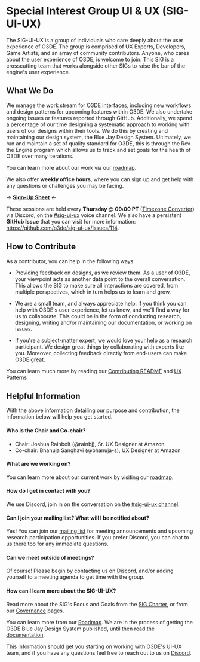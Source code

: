 
# Special Interest Group UI & UX (SIG-UI-UX)

The SIG-UI-UX is a group of individuals who care deeply about the user experience of O3DE. The group is comprised of UX Experts, Developers, Game Artists, and an array of community contributors. Anyone, who cares about the user experience of O3DE, is welcome to join. This SIG is a crosscutting team that works alongside other SIGs to raise the bar of the engine's user experience.

## What We Do

We manage the work stream for O3DE interfaces, including new workflows and design patterns for upcoming features within O3DE. We also undertake ongoing issues or features reported through GitHub. Additionally, we spend a percentage of our time designing a systematic approach to working with users of our designs within their tools. We do this by creating and maintaining our design system, the Blue Jay Design System. Ultimately, we run and maintain a set of quality standard for O3DE, this is through the Rev the Engine program which allows us to track and set goals for the health of O3DE over many iterations.

You can learn more about our work via our [roadmap](https://github.com/orgs/o3de/projects/9/views/1).

We also offer **weekly office hours**, where you can sign up and get help with any questions or challenges you may be facing.

→ **[Sign-Up Sheet](https://docs.google.com/document/d/1cb7SXakzer1aaKoZ6dr1n9RhjoLwdww5HhFxoGPwOWU/edit?usp=sharing)** ←

These sessions are held every **Thursday @ 09:00 PT** ([Timezone Converter](https://www.timeanddate.com/worldclock/fixedtime.html?msg=TSC&iso=20221011T08&p1=234&ah=1)) via Discord, on the [#sig-ui-ux](https://discord.gg/Mc6jStmuMK) voice channel. We also have a persistent **GitHub Issue** that you can visit for more information: https://github.com/o3de/sig-ui-ux/issues/114.

## How to Contribute

As a contributor, you can help in the following ways:

- Providing feedback on designs, as we review them. As a user of O3DE, your viewpoint acts as another data point to the overall conversation. This allows the SIG to make sure all interactions are covered, from multiple perspectives, which in turn helps us to learn and grow.

- We are a small team, and always appreciate help. If you think you can help with O3DE's user experience, let us know, and we'll find a way for us to collaborate. This could be in the form of conducting research, designing, writing and/or maintaining our documentation, or working on issues.

- If you're a subject-matter expert, we would love your help as a research participant. We design great things by collaborating with experts like you. Moreover, collecting feedback directly from end-users can make O3DE great.
    
You can learn much more by reading our [Contributing README](https://github.com/o3de/sig-ui-ux/blob/main/governance/UI-UX%20for%20O3DE.md) and [UX Patterns](https://github.com/o3de/sig-ui-ux/blob/main/governance/UX%20Patterns%20for%20O3DE.md)

## Helpful Information

With the above information detailing our purpose and contribution, the information below will help you get started.

#### Who is the Chair and Co-chair?
- Chair: Joshua Rainbolt (@rainbj), Sr. UX Designer at Amazon
- Co-chair: Bhanuja Sanghavi (@bhanuja-s), UX Designer at Amazon

#### What are we working on?
You can learn more about our current work by visiting our [roadmap](https://github.com/orgs/o3de/projects/9/views/1).

#### How do I get in contact with you?
We use Discord, join in on the conversation on the [#sig-ui-ux channel](https://discord.com/channels/805939474655346758/816043761687068712).

#### Can I join your mailing list? What will I be notified about?
Yes! You can join our [mailing list](https://lists.o3de.org/g/sig-UI-UX) for meeting announcements and upcoming research participation opportunities. If you prefer Discord, you can chat to us there too for any immediate questions.

#### Can we meet outside of meetings?

Of course! Please begin by contacting us on [Discord](https://discord.com/channels/805939474655346758/816043761687068712), and/or adding yourself to a meeting agenda to get time with the group.
    
#### How can I learn more about the SIG-UI-UX?

Read more about the SIG's Focus and Goals from the [SIG Charter](https://github.com/o3de/sig-ui-ux/blob/main/governance/SIG%20UI-UX%20Charter.md), or from our [Governance](https://github.com/o3de/sig-ui-ux/tree/main/governance) pages.

You can learn more from our [Roadmap](https://github.com/o3de/sig-ui-ux/blob/main/governance/CommunityEngagment.md). We are in the process of getting the O3DE Blue Jay Design System published, until then read the [documentation](https://www.o3de.org/docs/tools-ui/).

This information should get you starting on working with O3DE's UI-UX team, and if you have any questions feel free to reach out to us on [Discord](https://discord.com/channels/805939474655346758/816043761687068712).
